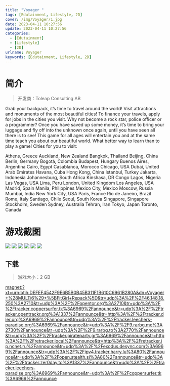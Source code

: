 ```yaml
---
title: "Voyager "
tags: [Edutainment, Lifestyle, 2D]
cover: /img/Voyager/1.jpg
date: 2023-04-11 10:27:56
update: 2023-04-11 10:27:56
categories: 
  - [Edutainment]
  - [Lifestyle]
  - [2D]
urlname: Voyager
keywords: [Edutainment, Lifestyle, 2D]
---
```

# 简介

> 开发商：Toleap Consulting AB

Grab your backpack, it’s time to travel around the world!
Visit attractions and monuments of the most beautiful cities! To finance your travels, apply for jobs in the cities you visit. Why not become a rock star, police officer or a programmer? Once you have saved up some money, it’s time to bring your luggage and fly off into the unknown once again, until you have seen all there is to see!
This game for all ages will entertain you and at the same time teach you about our beautiful world. What better way to learn than to play a game!
Cities for you to visit:

Athens, Greece
Auckland, New Zealand
Bangkok, Thailand
Beijing, China
Berlin, Germany
Bogotá, Colombia
Budapest, Hungary
Buenos Aires, Argentina
Cairo, Egypt
Casablanca, Morocco
Chicago, USA
Dubai, United Arab Emirates
Havana, Cuba
Hong Kong, China
Istanbul, Turkey
Jakarta, Indonesia
Johannesburg, South Africa
Kinshasa, DR Congo
Lagos, Nigeria
Las Vegas, USA
Lima, Peru
London, United Kingdom
Los Angeles, USA
Madrid, Spain
Manila, Philippines
Mexico City, Mexico
Moscow, Russia
Mumbai, India
New York City, USA
Paris, France
Rio de Janeiro, Brazil
Rome, Italy
Santiago, Chile
Seoul, South Korea
Singapore, Singapore
Stockholm, Sweden
Sydney, Australia
Tehran, Iran
Tokyo, Japan
Toronto, Canada

# 游戏截图

![](/img/Voyager/2.jpg)
![](/img/Voyager/3.jpg)
![](/img/Voyager/4.jpg)
![](/img/Voyager/5.jpg)
![](/img/Voyager/6.jpg)
![](/img/Voyager/7.jpg)


## 下载

> 游戏大小：2 GB

[magnet:?xt=urn:btih:DEFEF4542F9E6B5B0B45B311F1B610C6961B280A&amp;dn=Voyager+%28MULTi6%29+%5BFitGirl+Repack%5D&amp;tr=udp%3A%2F%2F46.148.18.250%3A2710&amp;tr=udp%3A%2F%2Fopentor.org%3A2710&amp;tr=udp%3A%2F%2Ftracker.coppersurfer.tk%3A6969%2Fannounce&amp;tr=udp%3A%2F%2Ftracker.opentrackr.org%3A1337%2Fannounce&amp;tr=http%3A%2F%2Ftracker.dler.org%3A6969%2Fannounce&amp;tr=udp%3A%2F%2Ftracker.leechers-paradise.org%3A6969%2Fannounce&amp;tr=udp%3A%2F%2F9.rarbg.me%3A2730%2Fannounce&amp;tr=udp%3A%2F%2F9.rarbg.to%3A2770%2Fannounce&amp;tr=udp%3A%2F%2Ftracker.pirateparty.gr%3A6969%2Fannounce&amp;tr=http%3A%2F%2Fretracker.local%2Fannounce&amp;tr=http%3A%2F%2Fretracker.ip.ncnet.ru%2Fannounce&amp;tr=udp%3A%2F%2Fexodus.desync.com%3A6969%2Fannounce&amp;tr=udp%3A%2F%2Fipv4.tracker.harry.lu%3A80%2Fannounce&amp;tr=udp%3A%2F%2Fopen.stealth.si%3A80%2Fannounce&amp;tr=udp%3A%2F%2Ftracker.zer0day.to%3A1337%2Fannounce&amp;tr=udp%3A%2F%2Ftracker.leechers-paradise.org%3A6969%2Fannounce&amp;tr=udp%3A%2F%2Fcoppersurfer.tk%3A6969%2Fannounce](magnet:?xt=urn:btih:DEFEF4542F9E6B5B0B45B311F1B610C6961B280A&amp;dn=Voyager+%28MULTi6%29+%5BFitGirl+Repack%5D&amp;tr=udp%3A%2F%2F46.148.18.250%3A2710&amp;tr=udp%3A%2F%2Fopentor.org%3A2710&amp;tr=udp%3A%2F%2Ftracker.coppersurfer.tk%3A6969%2Fannounce&amp;tr=udp%3A%2F%2Ftracker.opentrackr.org%3A1337%2Fannounce&amp;tr=http%3A%2F%2Ftracker.dler.org%3A6969%2Fannounce&amp;tr=udp%3A%2F%2Ftracker.leechers-paradise.org%3A6969%2Fannounce&amp;tr=udp%3A%2F%2F9.rarbg.me%3A2730%2Fannounce&amp;tr=udp%3A%2F%2F9.rarbg.to%3A2770%2Fannounce&amp;tr=udp%3A%2F%2Ftracker.pirateparty.gr%3A6969%2Fannounce&amp;tr=http%3A%2F%2Fretracker.local%2Fannounce&amp;tr=http%3A%2F%2Fretracker.ip.ncnet.ru%2Fannounce&amp;tr=udp%3A%2F%2Fexodus.desync.com%3A6969%2Fannounce&amp;tr=udp%3A%2F%2Fipv4.tracker.harry.lu%3A80%2Fannounce&amp;tr=udp%3A%2F%2Fopen.stealth.si%3A80%2Fannounce&amp;tr=udp%3A%2F%2Ftracker.zer0day.to%3A1337%2Fannounce&amp;tr=udp%3A%2F%2Ftracker.leechers-paradise.org%3A6969%2Fannounce&amp;tr=udp%3A%2F%2Fcoppersurfer.tk%3A6969%2Fannounce)